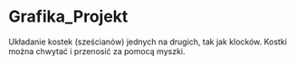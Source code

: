 # Grafika_Projekt
Układanie kostek (sześcianów) jednych na drugich, tak jak klocków. Kostki
można chwytać i przenosić za pomocą myszki.
